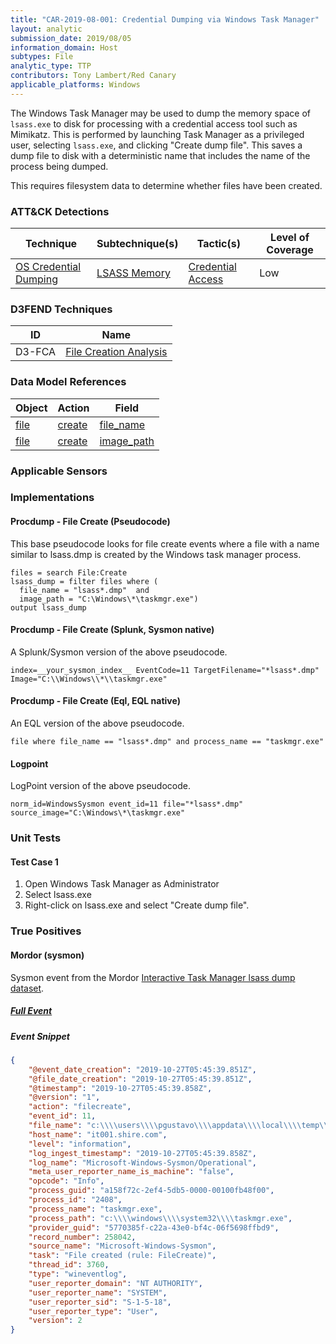 ```yaml
---
title: "CAR-2019-08-001: Credential Dumping via Windows Task Manager"
layout: analytic
submission_date: 2019/08/05
information_domain: Host
subtypes: File
analytic_type: TTP
contributors: Tony Lambert/Red Canary
applicable_platforms: Windows
---
```


The Windows Task Manager may be used to dump the memory space of `lsass.exe` to disk for processing with a credential access tool such as Mimikatz. This is performed by launching Task Manager as a privileged user, selecting `lsass.exe`, and clicking "Create dump file". This saves a dump file to disk with a deterministic name that includes the name of the process being dumped.

This requires filesystem data to determine whether files have been created.


### ATT&CK Detections

|Technique|Subtechnique(s)|Tactic(s)|Level of Coverage|
|---|---|---|---|
|[OS Credential Dumping](https://attack.mitre.org/techniques/T1003/)|[LSASS Memory](https://attack.mitre.org/techniques/T1003/001/)|[Credential Access](https://attack.mitre.org/tactics/TA0006/)|Low|


### D3FEND Techniques

|ID|Name|
|---|---| 
|D3-FCA | [File Creation Analysis](https://d3fend.mitre.org/technique/d3f:FileCreationAnalysis)| 



### Data Model References

|Object|Action|Field|
|---|---|---|
|[file](/data_model/file) | [create](/data_model/file#create) | [file_name](/data_model/file#file_name) |
|[file](/data_model/file) | [create](/data_model/file#create) | [image_path](/data_model/file#image_path) |



### Applicable Sensors


### Implementations

#### Procdump - File Create (Pseudocode)


This base pseudocode looks for file create events where a file with a name similar to lsass.dmp is created by the Windows task manager process.


```
files = search File:Create
lsass_dump = filter files where (
  file_name = "lsass*.dmp"  and
  image_path = "C:\Windows\*\taskmgr.exe")
output lsass_dump
```


#### Procdump - File Create (Splunk, Sysmon native)


A Splunk/Sysmon version of the above pseudocode.


```
index=__your_sysmon_index__ EventCode=11 TargetFilename="*lsass*.dmp" Image="C:\\Windows\\*\\taskmgr.exe"
```


#### Procdump - File Create (Eql, EQL native)


An EQL version of the above pseudocode.


```
file where file_name == "lsass*.dmp" and process_name == "taskmgr.exe"
```


#### Logpoint

LogPoint version of the above pseudocode.


```
norm_id=WindowsSysmon event_id=11 file="*lsass*.dmp" source_image="C:\Windows\*\taskmgr.exe"
```



### Unit Tests

#### Test Case 1

1. Open Windows Task Manager as Administrator
2. Select lsass.exe
3. Right-click on lsass.exe and select "Create dump file".



### True Positives

#### Mordor (sysmon)

Sysmon event from the Mordor [Interactive Task Manager lsass dump dataset](https://github.com/hunters-forge/mordor/blob/master/small_datasets/windows/credential_access/credential_dumping_T1003/interactive_taskmngr_lsass_dump.md).


##### [Full Event](/true_positives/CAR-2019-08-001-mordor-01.json)


##### Event Snippet
```json
{
	"@event_date_creation": "2019-10-27T05:45:39.851Z",
	"@file_date_creation": "2019-10-27T05:45:39.851Z",
	"@timestamp": "2019-10-27T05:45:39.858Z",
	"@version": "1",
	"action": "filecreate",
	"event_id": 11,
	"file_name": "c:\\\\users\\\\pgustavo\\\\appdata\\\\local\\\\temp\\\\lsass.dmp",
	"host_name": "it001.shire.com",
	"level": "information",
	"log_ingest_timestamp": "2019-10-27T05:45:39.858Z",
	"log_name": "Microsoft-Windows-Sysmon/Operational",
	"meta_user_reporter_name_is_machine": "false",
	"opcode": "Info",
	"process_guid": "a158f72c-2ef4-5db5-0000-00100fb48f00",
	"process_id": "2408",
	"process_name": "taskmgr.exe",
	"process_path": "c:\\\\windows\\\\system32\\\\taskmgr.exe",
	"provider_guid": "5770385f-c22a-43e0-bf4c-06f5698ffbd9",
	"record_number": 258042,
	"source_name": "Microsoft-Windows-Sysmon",
	"task": "File created (rule: FileCreate)",
	"thread_id": 3760,
	"type": "wineventlog",
	"user_reporter_domain": "NT AUTHORITY",
	"user_reporter_name": "SYSTEM",
	"user_reporter_sid": "S-1-5-18",
	"user_reporter_type": "User",
	"version": 2
}
```

